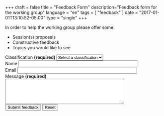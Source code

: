 +++
draft = false
title = "Feedback Form"
description="Feedback form for the working group"
language = "en"
tags = [
    "feedback"
]
date = "2017-01-01T13:10:52-05:00"
type = "single"
+++

<div class="wb-frmvld wb-fdbck nojs-hide mrgn-bttm-lg">
	<p>In order to help the working group please offer some:</p>
	<ul class="mrgn-bttm-lg">
		<li>Session(s) proposals</li>
		<li>Constructive feedback</li>
		<li>Topics you would like to see</li>
	</ul>
	<form action="https://formspree.io/william.hearn@canada.ca" method="post">
		<input type="hidden" name="language" value="en">
		<div id="type">
			<div class="form-group">
				<label for="fbreg" class="required">
					<span class="field-name">Classification</span>
					<strong class="required">(required)</strong>
				</label>
				<select class="form-control" name="fbreg" id="fbreg" required="required">
					<option value="">Select a classification</option>
					<option value="subject1">Governent Employee</option>
					<option value="subject2">Private Sector</option>
					<option value="other">Other</option>
				</select>
			</div>
			<div class="form-group">
				<label for="fbname" class="required">
					<span class="field-name">Name</span>
				</label>
				<input class="form-control" type="text" id="fbname" name="fbname" size="45" maxlength="60">
			</div>
			<div class="form-group">
				<label for="fbemail" class="required">
					<span class="field-name">Email</span>
				</label>
				<input class="form-control" type="email" id="fbemail" name="fbemail" size="45" maxlength="60">
			</div>
			<div class="form-group">
				<label for="fbmsg" class="required">
					<span class="field-name">Message</span>
					<strong class="required">(required)</strong>
				</label>
				<textarea class="form-control" id="fbmsg" name="fbmsg" rows="5" cols="45" required="required"></textarea>
			</div>
		</div>
		<input type="submit" name="fbsbmt" id="fbsbmt" value="Submit feedback" class="btn btn-primary">
		<input type="reset" value="Reset" class="btn btn-default">
	</form>
</div>
